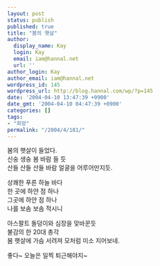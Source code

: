 ```yaml
---
layout: post
status: publish
published: true
title: "봄의 햇살"
author:
  display_name: Kay
  login: Kay
  email: iam@hannal.net
  url: ''
author_login: Kay
author_email: iam@hannal.net
wordpress_id: 145
wordpress_url: http://blog.hannal.com/wp/?p=145
date: '2004-04-10 13:47:39 +0900'
date_gmt: '2004-04-10 04:47:39 +0900'
categories: []
tags:
- "희망"
permalink: "/2004/4/181/"
---
```

<p>봄의 햇살이 들었다.<br />
신숭 생숭 봄 바람 들 듯<br />
산들 산들 산들 바람 얼굴을 어루어만지듯.</p>
<p>상쾌한 푸른 하늘 바다<br />
한 곳에 하얀 점 하나<br />
그곳에 하얀 점 하나<br />
나를 보솜 보솜 적시니</p>
<p>아스팔트 돌덩이와 심장을 맞바꾼듯<br />
불감의 한 20대 총각<br />
봄 햇살에 가슴 서려져 모처럼 미소 지어보네.</p>
<p>좋다~ 오늘은 일찍 퇴근해야지~</p>
